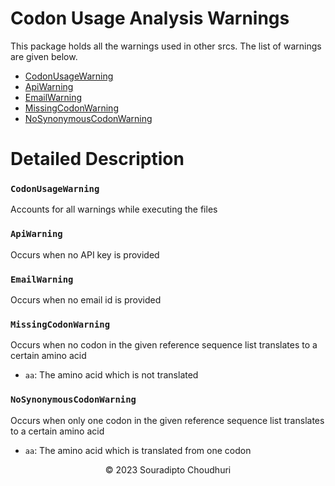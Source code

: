 # Codon Usage Analysis Warnings

This package holds all the warnings used in other srcs. The list of warnings are given below.

- [CodonUsageWarning](#codonusagewarning)
- [ApiWarning](#apiwarning)
- [EmailWarning](#emailwarning)
- [MissingCodonWarning](#missingcodonwarning)
- [NoSynonymousCodonWarning](#nosynonymouscodonwarning)

# Detailed Description

### `CodonUsageWarning`

Accounts for all warnings while executing the files

### `ApiWarning`

Occurs when no API key is provided

### `EmailWarning`

Occurs when no email id is provided

### `MissingCodonWarning`

Occurs when no codon in the given reference sequence list translates to a certain amino acid

- `aa`: The amino acid which is not translated

### `NoSynonymousCodonWarning`

Occurs when only one codon in the given reference sequence list translates to a certain amino acid

- `aa`: The amino acid which is translated from one codon

<p align="center">&copy; 2023 Souradipto Choudhuri</p>